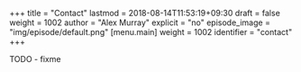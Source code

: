 +++
title = "Contact"
lastmod = 2018-08-14T11:53:19+09:30
draft = false
weight = 1002
author = "Alex Murray"
explicit = "no"
episode_image = "img/episode/default.png"
[menu.main]
  weight = 1002
  identifier = "contact"
+++

TODO - fixme